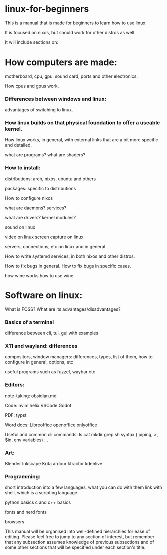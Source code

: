 # linux-for-beginners

This is a manual that is made for beginners to learn how to use linux.

It is focused on nixos, but should work for other distros as well.



It will include sections on:

# How computers are made:
motherboard, cpu, gpu, sound card, ports and other electronics.

How cpus and gpus work.


### Differences between windows and linux: 
advantages of switching to linux.



### How linux builds on that physical foundation to offer a useable kernel.
How linux works, in general, with external links that are a bit more specific and detailed.


what are programs? 
what are shaders?



### How to install:
distributions:
arch,
nixos,
ubuntu and others

packages: specific to distributions



How to configure nixos


what are daemons? services?

what are drivers? kernel modules?


sound on linux

video on linux
screen capture on linux

servers, connections, etc on linux and in general


How to write systemd services, in both nixos and other distros.

How to fix bugs in general.
How to fix bugs in specific cases.



how wine works
how to use wine




# Software on linux:
What is FOSS? What are its advantages/disadvantages?

### Basics of a terminal

difference between cli, tui, gui
with examples


### X11 and wayland: differences
compositors, window managers: differences, types, list of them, how to configure in general, options, etc

useful programs such as fuzzel, waybar etc


### Editors:

note-taking:
obsidian.md

Code:
nvim
helix
VSCode
Godot

PDF:
typst

Word docs:
Libreoffice
openoffice
onlyoffice





Useful and common cli commands:
ls
cat
mkdir
grep
sh syntax ( piping, >, $in, env variables)
...




### Art:
Blender
Inkscape
Krita
ardour
ktractor
kdenlive










### Programming:
short introduction into a few languages, what you can do with them
link with shell, which is a scripting language

python basics
c and c++ basics

fonts and nerd fonts


browsers








This manual will be organised into well-defined hierarchies for ease of editing. Please feel free to jump to any section of interest,
but remember that any subsection assumes knowledge of previous subsections and of some other sections that will be specified under each section's title.
